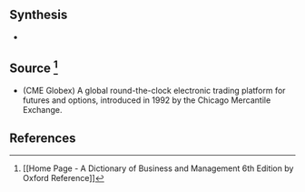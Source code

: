 ## Synthesis
- 
## Source [^1]
- (CME Globex) A global round-the-clock electronic trading platform for futures and options, introduced in 1992 by the Chicago Mercantile Exchange.
## References

[^1]: [[Home Page - A Dictionary of Business and Management 6th Edition by Oxford Reference]]